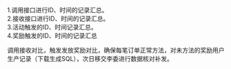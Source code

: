 1.调用接口进行ID、时间的记录汇总。  
2.接收接口进行ID、时间的记录汇总。  
3.活动触发的ID、时间记录汇总。  
4.奖励触发的ID、时间的记录汇总  
  
调用接收对比，触发发放奖励对比，确保每笔订单正常方法，对未方法的奖励用户生产记录（下载生成SQL），次日移交李委进行数据核对补发。  


